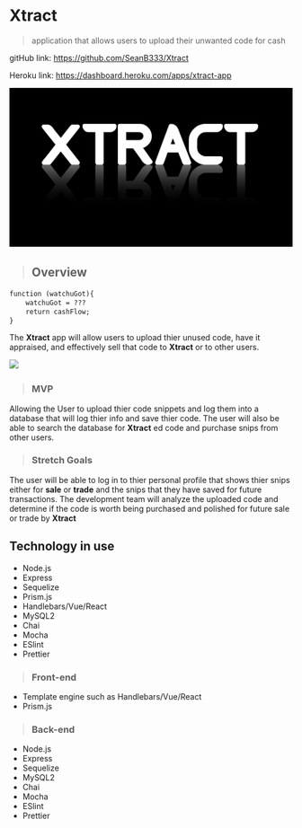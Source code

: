 # Xtract
> application that allows users to upload their unwanted code for cash

gitHub link: https://github.com/SeanB333/Xtract

Heroku link: https://dashboard.heroku.com/apps/xtract-app

![x](https://github.com/SeanB333/Xtract/blob/master/public/images/xtract.jpg?raw=true)

> ## Overview

```  
function (watchuGot){
    watchuGot = ???
    return cashFlow;
}
```
The **Xtract** app will allow users to upload thier unused code, have it appraised, and effectively sell that code to **Xtract** or to other users.

<img src="https://cdn-images-1.medium.com/max/1600/1*VNf1MPtmigHEoO1yo-bvuQ.png">

> ### MVP

Allowing the User to upload thier code snippets and log them into a database that will log thier info and save thier code. The user will also be able to search the database for **Xtract** ed code and purchase snips from other users.


> ### Stretch Goals

The user will be able to log in to thier personal profile that shows thier snips either for **sale** or **trade** and the snips that they have saved for future transactions. The development team will analyze the uploaded code and determine if the code is worth being purchased and polished for future sale or trade by **Xtract** 

## Technology in use

* Node.js
* Express
* Sequelize
* Prism.js
* Handlebars/Vue/React
* MySQL2
* Chai
* Mocha
* ESlint
* Prettier
  


> ### Front-end

* Template engine such as Handlebars/Vue/React
* Prism.js
  

> ### Back-end

* Node.js
* Express
* Sequelize
* MySQL2
* Chai
* Mocha
* ESlint
* Prettier

